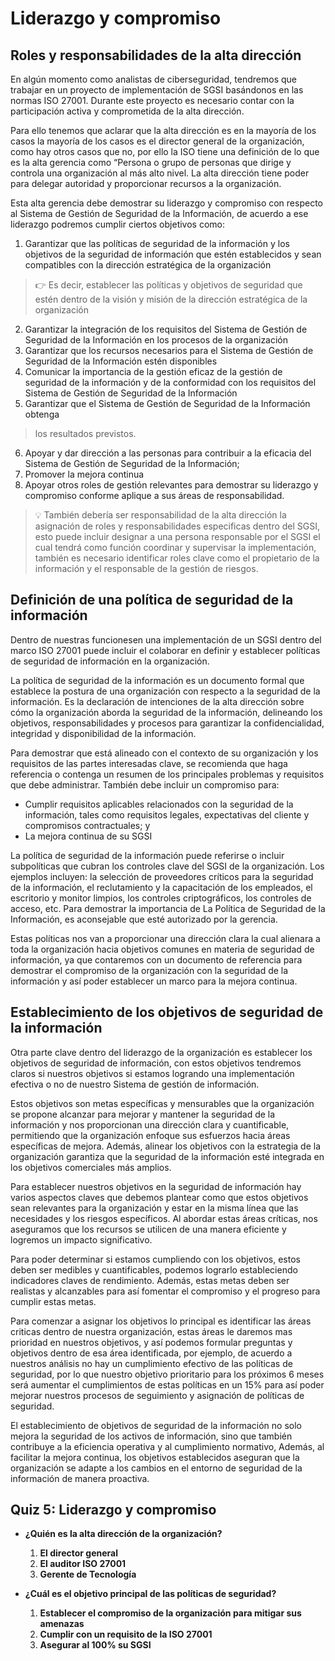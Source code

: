 # **Liderazgo y compromiso**

## **Roles y responsabilidades de la alta dirección**

En algún momento como analistas de ciberseguridad, tendremos que trabajar en un proyecto de implementación de SGSI basándonos en las normas ISO 27001. Durante este proyecto es necesario contar con la participación activa y comprometida de la alta dirección.

Para ello tenemos que aclarar que la alta dirección es en la mayoría de los casos la mayoría de los casos es el director general de la organización, como hay otros casos que no, por ello la ISO tiene una definición de lo que es la alta gerencia como “Persona o grupo de personas que dirige y controla una organización al más alto nivel. La alta dirección tiene poder para delegar autoridad y proporcionar recursos a la organización.

Esta alta gerencia debe demostrar su liderazgo y compromiso con respecto al Sistema de Gestión de Seguridad de la Información, de acuerdo a ese liderazgo podremos cumplir ciertos objetivos como:

1. Garantizar que las políticas de seguridad de la información y los objetivos de la seguridad de información que estén establecidos y sean compatibles con la dirección estratégica de la organización

> 👉 Es decir, establecer las políticas y objetivos de seguridad que estén dentro de la visión y misión de la dirección estratégica de la organización

</aside>

2. Garantizar la integración de los requisitos del Sistema de Gestión de Seguridad de la Información en los procesos de la organización
3. Garantizar que los recursos necesarios para el Sistema de Gestión de Seguridad de la Información estén disponibles
4. Comunicar la importancia de la gestión eficaz de la gestión de seguridad de la información y de la conformidad con los requisitos del Sistema de Gestión de Seguridad de la Información
5. Garantizar que el Sistema de Gestión de Seguridad de la Información obtenga

> los resultados previstos.

6. Apoyar y dar dirección a las personas para contribuir a la eficacia del Sistema de Gestión de Seguridad de la Información;
7. Promover la mejora continua
8. Apoyar otros roles de gestión relevantes para demostrar su liderazgo y compromiso conforme aplique a sus áreas de responsabilidad.

> 💡 También debería ser responsabilidad de la alta dirección la asignación de roles y responsabilidades especificas dentro del SGSI, esto puede incluir designar a una persona responsable por el SGSI el cual tendrá como función coordinar y supervisar la implementación, también es necesario identificar roles clave como el propietario de la información y el responsable de la gestión de riesgos.

</aside>

## **Definición de una política de seguridad de la información**

Dentro de nuestras funcionesen una implementación de un SGSI dentro del marco ISO 27001 puede incluir el colaborar en definir y establecer políticas de seguridad de información en la organización.

La política de seguridad de la información es un documento formal que establece la postura de una organización con respecto a la seguridad de la información. Es la declaración de intenciones de la alta dirección sobre cómo la organización aborda la seguridad de la información, delineando los objetivos, responsabilidades y procesos para garantizar la confidencialidad, integridad y disponibilidad de la información.

Para demostrar que está alineado con el contexto de su organización y los requisitos de las partes interesadas clave, se recomienda que haga referencia o contenga un resumen de los principales problemas y requisitos que debe administrar. También debe incluir un compromiso para:

- Cumplir requisitos aplicables relacionados con la seguridad de la información, tales como requisitos legales, expectativas del cliente y compromisos contractuales; y
- La mejora continua de su SGSI

La política de seguridad de la información puede referirse o incluir subpolíticas que cubran los controles clave del SGSI de la organización. Los ejemplos incluyen: la selección de proveedores críticos para la seguridad de la información, el reclutamiento y la capacitación de los empleados, el escritorio y monitor limpios, los controles criptográficos, los controles de acceso, etc. Para demostrar la importancia de La Política de Seguridad de la Información, es aconsejable que esté autorizado por la gerencia.

Estas políticas nos van a proporcionar una dirección clara la cual alienara a toda la organización hacia objetivos comunes en materia de seguridad de información, ya que contaremos con un documento de referencia para demostrar el compromiso de la organización con la seguridad de la información y así poder establecer un marco para la mejora continua.

## **Establecimiento de los objetivos de seguridad de la información**

Otra parte clave dentro del liderazgo de la organización es establecer los objetivos de seguridad de información, con estos objetivos tendremos claros si nuestros objetivos si estamos logrando una implementación efectiva o no de nuestro Sistema de gestión de información.

Estos objetivos son metas específicas y mensurables que la organización se propone alcanzar para mejorar y mantener la seguridad de la información y nos proporcionan una dirección clara y cuantificable, permitiendo que la organización enfoque sus esfuerzos hacia áreas específicas de mejora. Además, alinear los objetivos con la estrategia de la organización garantiza que la seguridad de la información esté integrada en los objetivos comerciales más amplios.

Para establecer nuestros objetivos en la seguridad de información hay varios aspectos claves que debemos plantear como que estos objetivos sean relevantes para la organización y estar en la misma línea que las necesidades y los riesgos específicos. Al abordar estas áreas críticas, nos aseguramos que los recursos se utilicen de una manera eficiente y logremos un impacto significativo.

Para poder determinar si estamos cumpliendo con los objetivos, estos deben ser medibles y cuantificables, podemos lograrlo estableciendo indicadores claves de rendimiento. Además, estas metas deben ser realistas y alcanzables para así fomentar el compromiso y el progreso para cumplir estas metas.

Para comenzar a asignar los objetivos lo principal es identificar las áreas criticas dentro de nuestra organización, estas áreas le daremos mas prioridad en nuestros objetivos, y así podemos formular preguntas y objetivos dentro de esa área identificada, por ejemplo, de acuerdo a nuestros análisis no hay un cumplimiento efectivo de las políticas de seguridad, por lo que nuestro objetivo prioritario para los próximos 6 meses será aumentar el cumplimientos de estas políticas en un 15% para así poder mejorar nuestros procesos de seguimiento y asignación de políticas de seguridad.

El establecimiento de objetivos de seguridad de la información no solo mejora la seguridad de los activos de información, sino que también contribuye a la eficiencia operativa y al cumplimiento normativo, Además, al facilitar la mejora continua, los objetivos establecidos aseguran que la organización se adapte a los cambios en el entorno de seguridad de la información de manera proactiva.

## Quiz 5: Liderazgo y compromiso

- **¿Quién es la alta dirección de la organización?**

    1. **El director general**
    2. **El auditor ISO 27001**
    3. **Gerente de Tecnología**

- **¿Cuál es el objetivo principal de las políticas de seguridad?**

    1. **Establecer el compromiso de la organización para mitigar sus amenazas**
    2. **Cumplir con un requisito de la ISO 27001**
    3. **Asegurar al 100% su SGSI**